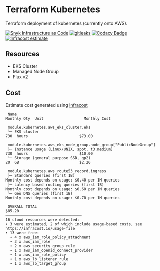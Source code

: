 # Terraform Kubernetes

Terraform deployment of kubernetes (currently onto AWS).

[![Snyk Infrastructure as Code](https://github.com/mikesupertrampster-corp/terraform-k8s/actions/workflows/snyk.yml/badge.svg)](https://github.com/mikesupertrampster-corp/terraform-k8s/actions/workflows/snyk.yml) [![gitleaks](https://github.com/mikesupertrampster-corp/terraform-k8s/actions/workflows/gitleaks.yml/badge.svg)](https://github.com/mikesupertrampster-corp/terraform-k8s/actions/workflows/gitleaks.yml) [![Codacy Badge](https://app.codacy.com/project/badge/Grade/819228fdf6a14e6e823a99bd0c2a0946)](https://www.codacy.com/gh/mikesupertrampster-corp/terraform-k8s/dashboard?utm_source=github.com&amp;utm_medium=referral&amp;utm_content=mikesupertrampster-corp/terraform-k8s&amp;utm_campaign=Badge_Grade) [![Infracost estimate](https://img.shields.io/badge/Infracost-estimate-5e3f62)](https://dashboard.infracost.io/share/aa9rgpcav4ordvigfr08e9zpjrp4d3qf)

## Resources

  * EKS Cluster
  * Managed Node Group
  * Flux v2

## Cost

Estimate cost generated using [Infracost](https://github.com/Infracost/infracost)

```
 Name                                                                     Monthly Qty  Unit                  Monthly Cost 
                                                                                                                          
 module.kubernetes.aws_eks_cluster.eks                                                                                    
 └─ EKS cluster                                                                   730  hours                       $73.00 
                                                                                                                          
 module.kubernetes.aws_eks_node_group.node_group["PublicNodeGroup"]                                                       
 ├─ Instance usage (Linux/UNIX, spot, t3.medium)                                  730  hours                       $10.00 
 └─ Storage (general purpose SSD, gp2)                                             20  GB                           $2.20 
                                                                                                                          
 module.kubernetes.aws_route53_record.ingress                                                                             
 ├─ Standard queries (first 1B)                                      Monthly cost depends on usage: $0.40 per 1M queries  
 ├─ Latency based routing queries (first 1B)                         Monthly cost depends on usage: $0.60 per 1M queries  
 └─ Geo DNS queries (first 1B)                                       Monthly cost depends on usage: $0.70 per 1M queries  
                                                                                                                          
 OVERALL TOTAL                                                                                                     $85.20 
──────────────────────────────────
16 cloud resources were detected:
∙ 3 were estimated, 2 of which include usage-based costs, see https://infracost.io/usage-file
∙ 13 were free:
  ∙ 4 x aws_iam_role_policy_attachment
  ∙ 3 x aws_iam_role
  ∙ 2 x aws_security_group_rule
  ∙ 1 x aws_iam_openid_connect_provider
  ∙ 1 x aws_iam_role_policy
  ∙ 1 x aws_lb_listener_rule
  ∙ 1 x aws_lb_target_group
```